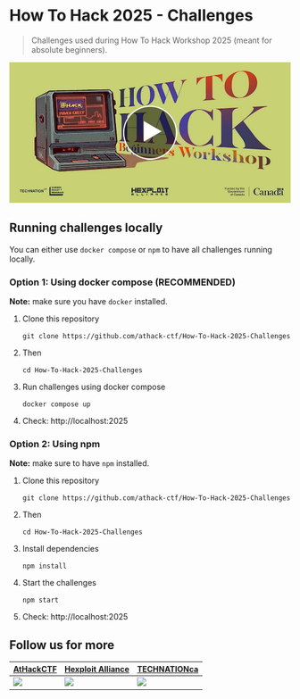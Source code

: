 # How To Hack 2025 - Challenges

> Challenges used during How To Hack Workshop 2025 (meant for absolute beginners).

[![Watch How to Hack: Beginners Workshop](imgs/how-to-hack.jpg)](https://www.youtube.com/watch?v=i2WUkoDRIaY&ab_channel=athackCTF)

## Running challenges locally

You can either use `docker compose` or `npm` to have all challenges running locally.

### Option 1: Using docker compose (RECOMMENDED)

**Note:** make sure you have `docker` installed.

1. Clone this repository
    ```
    git clone https://github.com/athack-ctf/How-To-Hack-2025-Challenges
    ```
2. Then
    ```
    cd How-To-Hack-2025-Challenges
    ```
3. Run challenges using docker compose
    ```
    docker compose up
    ```
4. Check: http://localhost:2025

### Option 2: Using npm

**Note:** make sure to have `npm` installed.

1. Clone this repository
    ```
    git clone https://github.com/athack-ctf/How-To-Hack-2025-Challenges
    ```
2. Then
    ```
    cd How-To-Hack-2025-Challenges
    ```
3. Install dependencies
    ```
    npm install
    ```
4. Start the challenges
    ```
    npm start
    ```
5. Check: http://localhost:2025

## Follow us for more

| [AtHackCTF](https://www.instagram.com/athackctf)                                                                    | [Hexploit Alliance](https://www.instagram.com/hexploitalliance)                                                            | [TECHNATIONca](https://www.instagram.com/technationca)                                                                 |
|---------------------------------------------------------------------------------------------------------------------|----------------------------------------------------------------------------------------------------------------------------|------------------------------------------------------------------------------------------------------------------------|
| ![](https://quickchart.io/qr?text=https%3A%2F%2Fwww.instagram.com%2Fathackctf%2F&size=200&dark=4440A0&light=F5DC38) | ![](https://quickchart.io/qr?text=https%3A%2F%2Fwww.instagram.com%2Fhexploitalliance%2F&size=200&dark=eed23b&light=000000) | ![](https://quickchart.io/qr?text=https%3A%2F%2Fwww.instagram.com%2Ftechnationca%2F&size=200&dark=000000&light=FFFFFF) |
